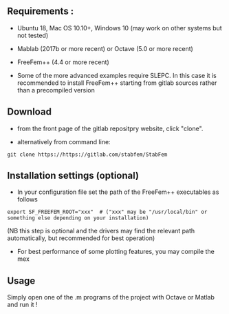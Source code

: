 
## Requirements :

- Ubuntu 18, Mac OS 10.10+, Windows 10  (may work on other systems but not tested)

- Mablab (2017b or more recent) or Octave (5.0 or more recent)

- FreeFem++ (4.4 or more recent)

- Some of the more advanced examples require SLEPC. In this case it is recommended to install
FreeFem++ starting from gitlab sources rather than a precompiled version


## Download 

- from the front page of the gitlab repositpry website, click "clone".

- alternatively from command line: 

```
git clone https://https://gitlab.com/stabfem/StabFem
```

## Installation settings (optional) 


- In your configuration file set the path of the FreeFem++ executables as follows

```
export SF_FREEFEM_ROOT="xxx"  # ("xxx" may be "/usr/local/bin" or something else depending on your installation)
```

(NB this step is optional and the drivers may find the relevant path automatically, but recommended for best operation)

- For best performance of some plotting features, you may compile the mex 

## Usage 

Simply open one of the .m programs of the project with Octave or Matlab and run it !





